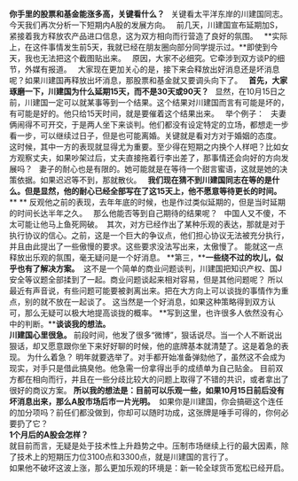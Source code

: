 **你手里的股票和基金能涨多高，关键看什么？**
 
关键看太平洋东岸的川建国同志。今天我们再次分析一下短期内A股的发展方向。
 
前几天，川建国宣布延期加S，紧接着我方释放农产品进口信息，这为双方相向而行营造了良好的氛围。
 
**实际上，在这件事情发生前5天，我就已经在朋友圈向部分同学提示过。**即使到今天，我也无法把这个截图贴出来。
 
原因，大家不必细究。它牵涉到双方谈P的细节，外媒有报道。
 
大家现在更加关心的是，接下来会释放出好消息还是坏消息呢？如果川建国再释放出坏消息，那股票和基金就又要调头向下了。
 
**首先，大家琢磨一下，川建国为什么延期15天，而不是30天或90天？**
 
显然，在10月15日之前，川建国一定可以就某事等到一个结果。这个结果对川建国而言有可能是坏的，有可能是好的。他只给15天时间，就是要催着这个结果出来。
 
举个例子：
 
夫妻俩闹得不可开交，于是两人坐下来谈判。他们都没有设定特定的立场，都想走一步看一步，可以继续过日子，但是也可能离婚。关键就是看对方对于婚姻的态度。
 
这时候，其中一方的表现就显得尤为重要。至少得在短期之内换个人样吧？比如女方观察丈夫，如果吵架过后，丈夫直接拖着行李出差了，那事情还会向好的方向发展吗？
 
妻子的耐心也是有限的。她可能就是在等待一个甜言蜜语，这就是她的决策依据。如果迟迟等不到，那就散伙。
 
**我们现在猜不到川建国同志在等的是什么。****但是显然，他的耐心已经全部写在了这****15天上，他不愿意等待更长的时间。**
** **
反观他之前的表现，去年年底的时候，也是作过类似延期的，但是当时延期的时间长达半年之久。
 
那么他能否等到自己期待的结果呢？
 
中国人又不傻，不太可能让他马上鱼死网破。
 其次，对方已经作出了某种乐观的表达，那就是对于执行协议的信心。之前，这是一个巨大的争议点，他们担心协议无法被充分执行，并且由此提出了一些傲慢的要求。这些要求没法写出来，太傲慢了。 能就这一点释放出乐观的氛围，毫无疑问是一个好消息。 **第三，****一些绕不过的坎儿，似乎也有了解决方案。**  这不是一个简单的商业问题谈判，川建国把知识产权、国J安全等议题全部揉到了一起。商业问题谈起来相对容易，但是其他问题呢？ 所以最近有声音说，有些问题可能要被剥离出来。把在大方向上可以谈拢的事情作为重点，别的就不放在一起谈了。 这当然是一个好消息，如果这种策略得到双方认可，那么无疑可以极大地提高谈拢的概率。 **写到这里，也许很多人依然没有心中的判断。****谈谈我的想法。**    
**川建国心里很急。** 前段时间，他发了很多“微博”，狠话说尽。当一个人不断说出狠话，却又愿意跟你坐下来好好聊的时候，他的底牌基本就清楚了。这是着急的表现。 为什么着急？ 明年就要选举了。对手都开始准备弹劾他了，虽然这不会成为现实，对手只是借此搞臭他。他急需一份拿得出手的成绩单为自己贴金。 目前双方都在相向而行，并且在一些分歧比较大的问题上取得了不错的共识，或者拿出了很好的商议方案。 **所以我的想法是：目前可以乐观一些，如果10月15日前后没有坏消息出来，那么A股市场后市一片光明。**  如果你是川建国，你会搞砸这个连任的加分项吗？前任们都没做到，你却可以随时功成，这张牌是唾手可得的，你何必要扔了它？  
**1个月后的A股会怎样？**  
就目前而言，无疑是处于技术性上升趋势之中。压制市场继续上行的最大因素，除了技术上的短期压力位3100点和3300点，就是川建国的言行了。  
如果他不破坏这波上涨，那么更加乐观的环境是：新一轮全球货币宽松已经开启。